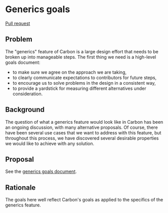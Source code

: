 # Generics goals

<!--
Part of the Carbon Language project, under the Apache License v2.0 with LLVM
Exceptions. See /LICENSE for license information.
SPDX-License-Identifier: Apache-2.0 WITH LLVM-exception
-->

[Pull request](https://github.com/carbon-language/carbon-lang/pull/24)

## Problem

The "generics" feature of Carbon is a large design effort that needs to be
broken up into manageable steps. The first thing we need is a high-level goals
document:

-   to make sure we agree on the approach we are taking,
-   to clearly communicate expectations to contributors for future steps,
-   to encourage us to solve problems in the design in a consistent way,
-   to provide a yardstick for measuring different alternatives under
    consideration.

## Background

The question of what a generics feature would look like in Carbon has been an
ongoing discussion, with many alternative proposals. Of course, there have been
several use cases that we want to address with this feature, but throughout 
this process, we have discovered several desirable properties we would like
to achieve with any solution.

## Proposal

See the [generics goals document](/docs/design/generics/goals.md).

## Rationale

The goals here well reflect Carbon's goals as applied to the specifics of the
generics feature.
